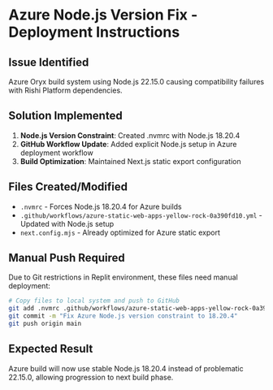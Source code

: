 # Azure Node.js Version Fix - Deployment Instructions

## Issue Identified
Azure Oryx build system using Node.js 22.15.0 causing compatibility failures with Rishi Platform dependencies.

## Solution Implemented
1. **Node.js Version Constraint**: Created .nvmrc with Node.js 18.20.4
2. **GitHub Workflow Update**: Added explicit Node.js setup in Azure deployment workflow
3. **Build Optimization**: Maintained Next.js static export configuration

## Files Created/Modified
- `.nvmrc` - Forces Node.js 18.20.4 for Azure builds
- `.github/workflows/azure-static-web-apps-yellow-rock-0a390fd10.yml` - Updated with Node.js setup
- `next.config.mjs` - Already optimized for Azure static export

## Manual Push Required
Due to Git restrictions in Replit environment, these files need manual deployment:

```bash
# Copy files to local system and push to GitHub
git add .nvmrc .github/workflows/azure-static-web-apps-yellow-rock-0a390fd10.yml
git commit -m "Fix Azure Node.js version constraint to 18.20.4"
git push origin main
```

## Expected Result
Azure build will now use stable Node.js 18.20.4 instead of problematic 22.15.0, allowing progression to next build phase.